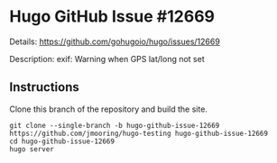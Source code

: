 # Hugo GitHub Issue #12669

Details: <https://github.com/gohugoio/hugo/issues/12669>

Description: exif: Warning when GPS lat/long not set

## Instructions

Clone this branch of the repository and build the site.

```text
git clone --single-branch -b hugo-github-issue-12669 https://github.com/jmooring/hugo-testing hugo-github-issue-12669
cd hugo-github-issue-12669
hugo server
```
